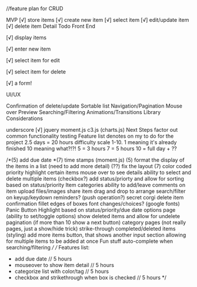 
//feature plan for CRUD


MVP
[√] store items
[√] create new item
[√] select item
[√] edit/update item
[√] delete item
Detail Todo
 Front End

[√] display items

[√] enter new item

[√] select item for edit

[√] select item for delete

[√] a form!

 UI/UX

 Confirmation of delete/update
 Sortable list
 Navigation/Pagination
 Mouse over Preview
 Searching/Filtering
 Animations/Transitions
 Library Considerations

 underscore
[√] jquery
 moment.js
 c3.js (charts.js)
Next Steps
 factor out common functionality
 testing
Feature list
denotes on my to do for the project 2.5 days = 20 hours
difficulty scale 1-10. 1 meaning it's already finished 10 meaning what?!?!
5 = 3 hours 7 = 5 hours 10 = full day + ??

/*(5) add due date *(7) time stamps (moment.js) (5) format the display of the items in a list (need to add more detail) (??) fix the layout (7) color coded priority highlight certain items mouse over to see details ability to select and delete multiple items (checkbox?) add status/priorty and allow for sorting based on status/priority Item categories ability to add/leave comments on item upload files/images share item drag and drop to arrange search/filter on keyup/keydown reminders? (push operation?) secret corgi delete item confirmation fillet edges of boxes font changes/choices? (google fonts) Panic Button Highlight based on status/priority/due date options page (ability to set/toggle options) show deleted items and allow for undelete pagination (if more than 10 show a next button) category pages (not really pages, just a show/hide trick) strike-through completed/deleted items (styling) add more items button, that shows another input section allowing for multiple items to be added at once Fun stuff auto-complete when searching/filtering
*/
/*
Features list:
- add due date // 5 hours
- mouseover to show item detail // 5 hours
- categorize list with color/tag // 5 hours
- checkbox and strikethrough when box is checked // 5 hours
*/
